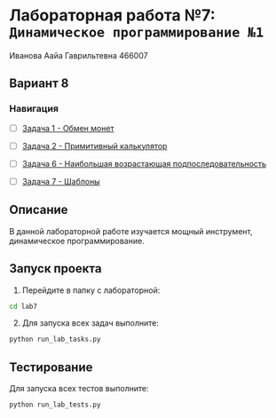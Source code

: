# Лабораторная работа №7: `Динамическое программирование №1`

Иванова Аайа Гаврильтевна 466007

## Вариант 8

### Навигация

- [ ] [Задача 1 - Обмен монет](task1/README.md)
- [ ] [Задача 2 - Примитивный калькулятор](task2/README.md)
- [ ] [Задача 6 - Наибольшая возрастающая подпоследовательность](task6/README.md)
- [ ] [Задача 7 - Шаблоны](task7/README.md)


## Описание

В данной лабораторной работе изучается мощный инструмент, динамическое
программирование.

## Запуск проекта

1. Перейдите в папку с лабораторной:
```bash
cd lab7
```

2. Для запуска всех задач выполните:
```bash
python run_lab_tasks.py
```

## Тестирование

Для запуска всех тестов выполните:
```bash
python run_lab_tests.py
```
